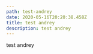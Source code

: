 ```yaml
---
path: test-andrey
date: 2020-05-16T20:20:38.458Z
title: test andrey
description: test andrey
---
```

test andrey